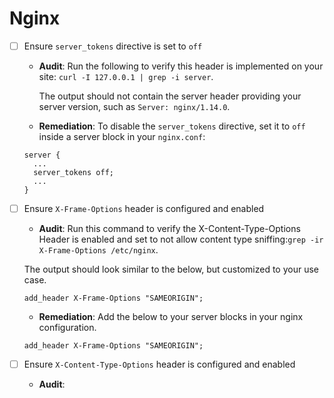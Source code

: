 # Nginx
- [ ] Ensure `server_tokens` directive is set to `off`
  - **Audit**: Run the following to verify this header is implemented on your site: `curl -I 127.0.0.1 | grep -i server`.
  
    The output should not contain the server header providing your server version, such as `Server: nginx/1.14.0`.
    
  - **Remediation**: To disable the `server_tokens` directive, set it to `off` inside a server block in your `nginx.conf`:
  ```
  server {
    ...
    server_tokens off;
    ...
  }
  ```

- [ ] Ensure `X-Frame-Options` header is configured and enabled
  - **Audit**: Run this command to verify the X-Content-Type-Options Header is enabled and set to not allow content type 
  sniffing:`grep -ir X-Frame-Options /etc/nginx`.
  
  The output should look similar to the below, but customized to your use case.
  
  ``` add_header X-Frame-Options "SAMEORIGIN"; ```
  
  - **Remediation**: Add the below to your server blocks in your nginx configuration.
  
  ``` add_header X-Frame-Options "SAMEORIGIN"; ```
  
- [ ] Ensure `X-Content-Type-Options` header is configured and enabled
  - **Audit**: 
  